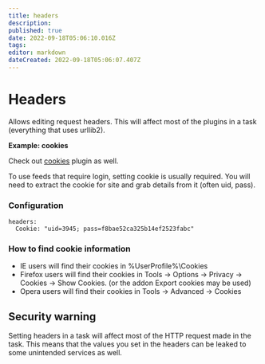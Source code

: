 ```yaml
---
title: headers
description: 
published: true
date: 2022-09-18T05:06:10.016Z
tags: 
editor: markdown
dateCreated: 2022-09-18T05:06:07.407Z
---
```


# Headers
Allows editing request headers. This will affect most of the plugins in a task (everything that uses urllib2).

**Example: cookies**

Check out [cookies](/Plugins/cookies) plugin as well.

To use feeds that require login, setting cookie is usually required. You will need to extract the cookie for site and grab details from it (often uid, pass).

### Configuration
```
headers:
  Cookie: "uid=3945; pass=f8bae52ca325b14ef2523fabc"
```

### How to find cookie information
 * IE users will find their cookies in %UserProfile%\Cookies
 * Firefox users will find their cookies in Tools -> Options -> Privacy -> Cookies -> Show Cookies. (or the addon Export cookies may be used)
 * Opera users will find their cookies in Tools -> Advanced -> Cookies

## Security warning
Setting headers in a task will affect most of the HTTP request made in the task. This means that the values you set in the headers can be leaked to some unintended services as well.